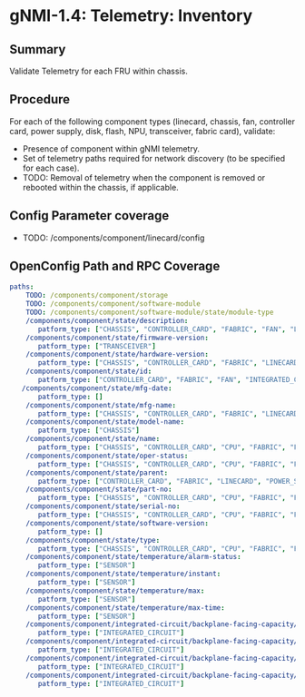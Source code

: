 # gNMI-1.4: Telemetry: Inventory

## Summary

Validate Telemetry for each FRU within chassis.

## Procedure

For each of the following component types (linecard, chassis, fan, controller
card, power supply, disk, flash, NPU, transceiver, fabric card), validate:

*   Presence of component within gNMI telemetry.
*   Set of telemetry paths required for network discovery (to be specified for
    each case).
*   TODO: Removal of telemetry when the component is removed or rebooted within
    the chassis, if applicable.

## Config Parameter coverage

*   TODO: /components/component/linecard/config

## OpenConfig Path and RPC Coverage

```yaml
paths:
    TODO: /components/component/storage
    TODO: /components/component/software-module
    TODO: /components/component/software-module/state/module-type
    /components/component/state/description:
       patform_type: ["CHASSIS", "CONTROLLER_CARD", "FABRIC", "FAN", "LINECARD", "POWER_SUPPLY"]
    /components/component/state/firmware-version:
       patform_type: ["TRANSCEIVER"]
    /components/component/state/hardware-version:
       patform_type: ["CHASSIS", "CONTROLLER_CARD", "FABRIC", "LINECARD", "POWER_SUPPLY", "TRANSCEIVER"]
    /components/component/state/id:
       patform_type: ["CONTROLLER_CARD", "FABRIC", "FAN", "INTEGRATED_CIRCUIT", "LINECARD", "POWER_SUPPLY", "SENSOR"]
   /components/component/state/mfg-date:
       patform_type: []
    /components/component/state/mfg-name:
       patform_type: ["CHASSIS", "CONTROLLER_CARD", "FABRIC", "LINECARD", "POWER_SUPPLY", "TRANSCEIVER"]
    /components/component/state/model-name:
       patform_type: ["CHASSIS"]
    /components/component/state/name:
       patform_type: ["CHASSIS", "CONTROLLER_CARD", "CPU", "FABRIC", "FAN", "INTEGRATED_CIRCUIT", "LINECARD", "POWER_SUPPLY", "SENSOR", "STORAGE", "TRANSCEIVER"]
    /components/component/state/oper-status:
       patform_type: ["CHASSIS", "CONTROLLER_CARD", "CPU", "FABRIC", "FAN", "INTEGRATED_CIRCUIT", "LINECARD", "POWER_SUPPLY", "STORAGE", "TRANSCEIVER"]
    /components/component/state/parent:
       patform_type: ["CONTROLLER_CARD", "FABRIC", "LINECARD", "POWER_SUPPLY"]
    /components/component/state/part-no:
       patform_type: ["CHASSIS", "CONTROLLER_CARD", "CPU", "FABRIC", "FAN", "LINECARD", "POWER_SUPPLY", "STORAGE", "TRANSCEIVER"]
    /components/component/state/serial-no:
       patform_type: ["CHASSIS", "CONTROLLER_CARD", "CPU", "FABRIC", "FAN", "LINECARD", "POWER_SUPPLY", "STORAGE", "TRANSCEIVER"]
    /components/component/state/software-version:
       patform_type: []
    /components/component/state/type:
       patform_type: ["CHASSIS", "CONTROLLER_CARD", "CPU", "FABRIC", "FAN", "INTEGRATED_CIRCUIT", "LINECARD", "POWER_SUPPLY", "SENSOR", "STORAGE", "TRANSCEIVER"]
    /components/component/state/temperature/alarm-status:
       patform_type: ["SENSOR"]
    /components/component/state/temperature/instant:
       patform_type: ["SENSOR"]
    /components/component/state/temperature/max:
       patform_type: ["SENSOR"]
    /components/component/state/temperature/max-time:
       patform_type: ["SENSOR"]
    /components/component/integrated-circuit/backplane-facing-capacity/state/available-pct:
       patform_type: ["INTEGRATED_CIRCUIT"]
    /components/component/integrated-circuit/backplane-facing-capacity/state/consumed-capacity:
       patform_type: ["INTEGRATED_CIRCUIT"]
    /components/component/integrated-circuit/backplane-facing-capacity/state/total:
       patform_type: ["INTEGRATED_CIRCUIT"]
    /components/component/integrated-circuit/backplane-facing-capacity/state/total-operational-capacity:
       patform_type: ["INTEGRATED_CIRCUIT"]
```

